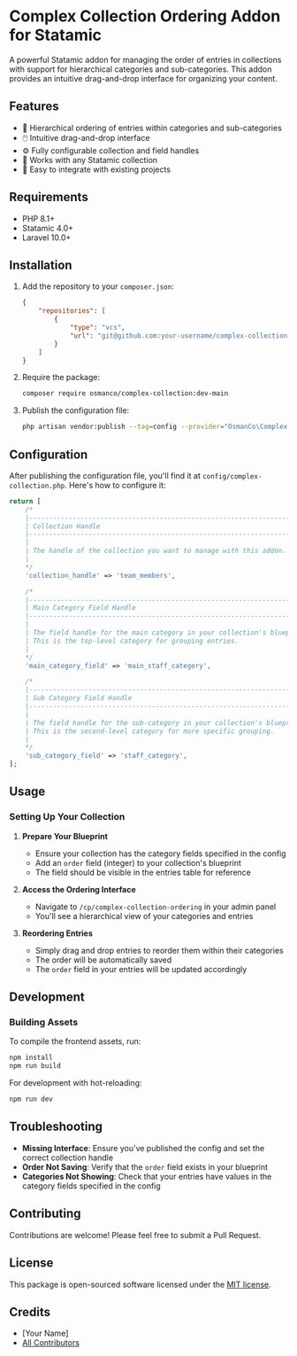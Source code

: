 # Complex Collection Ordering Addon for Statamic

A powerful Statamic addon for managing the order of entries in collections with support for hierarchical categories and sub-categories. This addon provides an intuitive drag-and-drop interface for organizing your content.

## Features

- 🎯 Hierarchical ordering of entries within categories and sub-categories
- 🖱️ Intuitive drag-and-drop interface
- ⚙️ Fully configurable collection and field handles
- 🔄 Works with any Statamic collection
- 🚀 Easy to integrate with existing projects

## Requirements

- PHP 8.1+
- Statamic 4.0+
- Laravel 10.0+

## Installation

1. Add the repository to your `composer.json`:

   ```json
   {
       "repositories": [
           {
               "type": "vcs",
               "url": "git@github.com:your-username/complex-collection-ordering.git"
           }
       ]
   }
   ```

2. Require the package:

   ```bash
   composer require osmanco/complex-collection:dev-main
   ```

3. Publish the configuration file:

   ```bash
   php artisan vendor:publish --tag=config --provider="OsmanCo\ComplexCollection\ServiceProvider"
   ```

## Configuration

After publishing the configuration file, you'll find it at `config/complex-collection.php`. Here's how to configure it:

```php
return [
    /*
    |--------------------------------------------------------------------------
    | Collection Handle
    |--------------------------------------------------------------------------
    |
    | The handle of the collection you want to manage with this addon.
    |
    */
    'collection_handle' => 'team_members',

    /*
    |--------------------------------------------------------------------------
    | Main Category Field Handle
    |--------------------------------------------------------------------------
    |
    | The field handle for the main category in your collection's blueprint.
    | This is the top-level category for grouping entries.
    |
    */
    'main_category_field' => 'main_staff_category',

    /*
    |--------------------------------------------------------------------------
    | Sub Category Field Handle
    |--------------------------------------------------------------------------
    |
    | The field handle for the sub-category in your collection's blueprint.
    | This is the second-level category for more specific grouping.
    |
    */
    'sub_category_field' => 'staff_category',
];
```

## Usage

### Setting Up Your Collection

1. **Prepare Your Blueprint**
   - Ensure your collection has the category fields specified in the config
   - Add an `order` field (integer) to your collection's blueprint
   - The field should be visible in the entries table for reference

2. **Access the Ordering Interface**
   - Navigate to `/cp/complex-collection-ordering` in your admin panel
   - You'll see a hierarchical view of your categories and entries

3. **Reordering Entries**
   - Simply drag and drop entries to reorder them within their categories
   - The order will be automatically saved
   - The `order` field in your entries will be updated accordingly

## Development

### Building Assets

To compile the frontend assets, run:

```bash
npm install
npm run build
```

For development with hot-reloading:

```bash
npm run dev
```

## Troubleshooting

- **Missing Interface**: Ensure you've published the config and set the correct collection handle
- **Order Not Saving**: Verify that the `order` field exists in your blueprint
- **Categories Not Showing**: Check that your entries have values in the category fields specified in the config

## Contributing

Contributions are welcome! Please feel free to submit a Pull Request.

## License

This package is open-sourced software licensed under the [MIT license](https://opensource.org/licenses/MIT).

## Credits

- [Your Name]
- [All Contributors](../../contributors)
